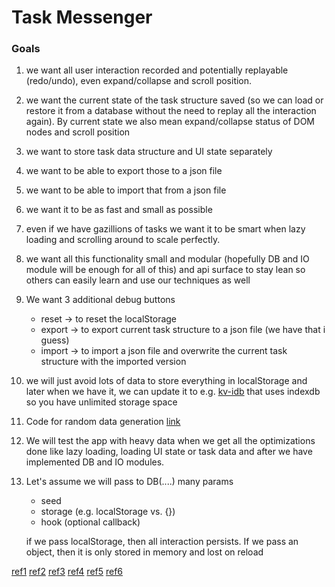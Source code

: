 # Task Messenger

### Goals
1. we want all user interaction recorded and potentially replayable (redo/undo), even expand/collapse and scroll position.
2. we want the current state of the task structure saved (so we can load or restore it from a database without the need to replay all the interaction again). By current state we also mean expand/collapse status of DOM nodes and scroll position
3. we want to store task data structure and UI state separately
4. we want to be able to export those to a json file
5. we want to be able to import that from a json file
6. we want it to be as fast and small as possible
7. even if we have gazillions of tasks we want it to be smart when lazy loading and scrolling around to scale perfectly.
8. we want all this functionality small and modular (hopefully DB and IO module will be enough for all of this) and api surface to stay lean so others can easily learn and use our techniques as well
9. We want 3 additional debug buttons
    - reset -> to reset the localStorage
    - export -> to export current task structure to a json file (we have that i guess)
    - import -> to import a json file and overwrite the current task structure with the imported version
10. we will just avoid lots of data to store everything in localStorage and later when we have it, we can update it to e.g. [kv-idb](https://www.npmjs.com/package/kv-idb) that uses indexdb so you have unlimited storage space
11. Code for random data generation [link](https://colab.research.google.com/drive/1ZZuJpI9AsCcKDaEU5pePfrT5vqxmT5kW#scrollTo=PDCgHqFE_h9Y)
12. We will test the app with heavy data when we get all the optimizations done like lazy loading, loading UI state or task data and after we have implemented DB and IO modules.
13. Let's assume we will pass to DB(....) many params
    - seed
    - storage (e.g. localStorage vs. {})
    - hook (optional callback)
      
    if we pass localStorage, then all interaction persists. If we pass an object, then it is only stored in memory and lost on reload

[ref1](https://discord.com/channels/859134561018839060/1219764849349755053/1236711069783687238) [ref2](https://discord.com/channels/859134561018839060/1219764849349755053/1236708841622732932) [ref3](https://discord.com/channels/859134561018839060/1219764849349755053/1236707766878339112) [ref4](https://discord.com/channels/859134561018839060/1219764849349755053/1236704995047510067) [ref5](https://discord.com/channels/859134561018839060/1219764849349755053/1236705662176591993) [ref6](https://discord.com/channels/859134561018839060/1219764849349755053/1236704220883845181)